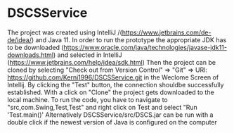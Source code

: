 # DSCSService
The project was created using IntelliJ /(https://www.jetbrains.com/de-de/idea/) and Java 11.
In order to run the prototype the appropriate JDK has to be downloaded (https://www.oracle.com/java/technologies/javase-jdk11-downloads.html) and selected in IntelliJ (https://www.jetbrains.com/help/idea/sdk.html)
Then the project can be cloned by selecting "Check out from Version Control" => "Git" => URl: https://github.com/Kerni1996/DSCSService.git in the Weclome Screen of Intellij.
By clicking the "Test" button, the connection shouldbe successfully established.
With a click on "Clone" the project gets downloaded to the local machine.
To run the code, you have to navigate to "src,com.Swing,Test,Test" and right click on Test and select "Run 'Test.main()'
Alternatively DSCSService/src/DSCS.jar can be run with a double click if the newest version of Java is configured on the computer
